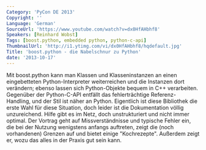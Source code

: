 ```yaml
---
Category: 'PyCon DE 2013'
Copyright: ''
Language: 'German'
SourceUrl: 'https://www.youtube.com/watch?v=dx0HfAHbhf8'
Speakers: [Reinhard Wobst]
Tags: [boost.python, embedded python, python-c-api]
ThumbnailUrl: 'http://i1.ytimg.com/vi/dx0HfAHbhf8/hqdefault.jpg'
Title: 'boost.python - die Nabelschnur zu Python'
date: '2013-10-17'
---
```

Mit boost.python kann man Klassen und Klasseninstanzen an einen eingebetteten Python-Interpreter weiterreichen und die Instanzen dort verändern; ebenso lassen sich Python-Objekte bequem in C++ verarbeiten. Gegenüber der Python-C-API entfällt das fehlerträchtige Referenz-Handling, und der Stil ist näher an Python. Eigentlich ist diese Bibliothek die erste Wahl für diese Situation, doch leider ist die Dokumentation völlig unzureichend. Hilfe gibt es im Netz, doch unstrukturiert und nicht immer optimal. Der Vortrag geht auf Missverständnisse und typische Fehler ein, die bei der Nutzung wenigstens anfangs auftreten, zeigt die (noch vorhandenen) Grenzen auf und bietet einige "Kochrezepte". Außerdem zeigt er, wozu das alles in der Praxis gut sein kann.

